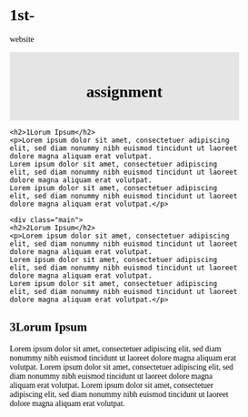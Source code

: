 # 1st-
website
<!DOCTYPE html>
<html>
<head>
<meta name="viewport" content="width=device-width, initial-scale=1.0">
<link href="12.css"rel="stylesheet"; type="text/css">
<style>
* {
  box-sizing: border-box;
 
}


@media only screen and (max-width:1200px) {
  .left, .main, .right {
    width:100%;
  }
}
</style>
</head>
<body style="font-family:Verdana;color: #000000;">

<div style="background-color:#e5e5e5;padding:15px;text-align:center;">
  <h1>assignment</h1>
</div>


  <div class="left">
  
   
    <h2>1Lorum Ipsum</h2>
    <p>Lorem ipsum dolor sit amet, consectetuer adipiscing elit, sed diam nonummy nibh euismod tincidunt ut laoreet dolore magna aliquam erat volutpat.
	Lorem ipsum dolor sit amet, consectetuer adipiscing elit, sed diam nonummy nibh euismod tincidunt ut laoreet dolore magna aliquam erat volutpat.
	Lorem ipsum dolor sit amet, consectetuer adipiscing elit, sed diam nonummy nibh euismod tincidunt ut laoreet dolore magna aliquam erat volutpat.</p>
  </div>
  
    <div class="main">
    <h2>2Lorum Ipsum</h2>
    <p>Lorem ipsum dolor sit amet, consectetuer adipiscing elit, sed diam nonummy nibh euismod tincidunt ut laoreet dolore magna aliquam erat volutpat.
	Lorem ipsum dolor sit amet, consectetuer adipiscing elit, sed diam nonummy nibh euismod tincidunt ut laoreet dolore magna aliquam erat volutpat.
	Lorem ipsum dolor sit amet, consectetuer adipiscing elit, sed diam nonummy nibh euismod tincidunt ut laoreet dolore magna aliquam erat volutpat.</p>
  </div>

  <div class="right">
    <h2>3Lorum Ipsum</h2>
    <p>Lorem ipsum dolor sit amet, consectetuer adipiscing elit, sed diam nonummy nibh euismod tincidunt ut laoreet dolore magna aliquam erat volutpat.
	Lorem ipsum dolor sit amet, consectetuer adipiscing elit, sed diam nonummy nibh euismod tincidunt ut laoreet dolore magna aliquam erat volutpat.
	Lorem ipsum dolor sit amet, consectetuer adipiscing elit, sed diam nonummy nibh euismod tincidunt ut laoreet dolore magna aliquam erat volutpat.</p>
  </div>
</body>
</html>
